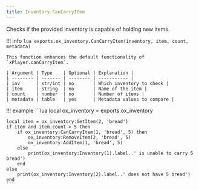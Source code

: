 ```yaml
---
title: Inventory.CanCarryItem
---
```

Checks if the provided inventory is capable of holding new items.

!!! info
	```lua
	exports.ox_inventory.CanCarryItem(inventory, item, count, metadata)
	```

	This function enhances the default functionality of `xPlayer.canCarryItem`.

	| Argument | Type    | Optional | Explanation |
	| -------- | ------- | -------- | ----------- |
	| inv      | str/int | no       | Which inventory to check |
	| item     | string  | no       | Name of the item |
	| count    | number  | no       | Number of items |
	| metadata | table   | yes      | Metadata values to compare |

!!! example
	```lua
	local ox_inventory = exports.ox_inventory

	local item = ox_inventory:GetItem(2, 'bread')
	if item and item.count > 5 then
		if ox_inventory:CanCarryItem(1, 'bread', 5) then
			ox_inventory:RemoveItem(2, 'bread', 5)
			ox_inventory:AddItem(1, 'bread', 5)
		else
			print(ox_inventory:Inventory(1).label..' is unable to carry 5 bread')
		end
	else
		print(ox_inventory:Inventory(2).label..' does not have 5 bread')
	end
	```